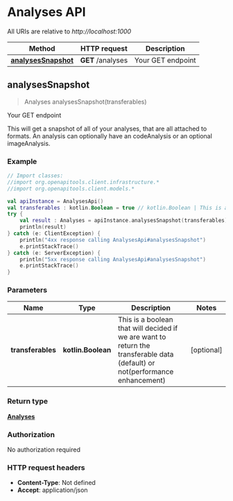 # Analyses API

All URIs are relative to *http://localhost:1000*

Method | HTTP request | Description
------------- | ------------- | -------------
[**analysesSnapshot**](AnalysesApi.md#analysesSnapshot) | **GET** /analyses | Your GET endpoint


<a id="analysesSnapshot"></a>
## **analysesSnapshot**
> Analyses analysesSnapshot(transferables)

Your GET endpoint

This will get a snapshot of all of your analyses, that are all attached to formats. An analysis can optionally have an codeAnalysis or an optional imageAnalysis.

### Example
```kotlin
// Import classes:
//import org.openapitools.client.infrastructure.*
//import org.openapitools.client.models.*

val apiInstance = AnalysesApi()
val transferables : kotlin.Boolean = true // kotlin.Boolean | This is a boolean that will decided if we are want to return the transferable data (default) or not(performance enhancement)
try {
    val result : Analyses = apiInstance.analysesSnapshot(transferables)
    println(result)
} catch (e: ClientException) {
    println("4xx response calling AnalysesApi#analysesSnapshot")
    e.printStackTrace()
} catch (e: ServerException) {
    println("5xx response calling AnalysesApi#analysesSnapshot")
    e.printStackTrace()
}
```

### Parameters

Name | Type | Description  | Notes
------------- | ------------- | ------------- | -------------
 **transferables** | **kotlin.Boolean**| This is a boolean that will decided if we are want to return the transferable data (default) or not(performance enhancement) | [optional]

### Return type

[**Analyses**](Analyses.md)

### Authorization

No authorization required

### HTTP request headers

 - **Content-Type**: Not defined
 - **Accept**: application/json

